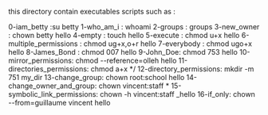 this directory contain executables scripts such as :

0-iam_betty :su betty
1-who_am_i :  whoami
2-groups : groups
3-new_owner : chown betty hello
4-empty : touch hello
5-execute : chmod u+x hello
6-multiple_permissions : chmod ug+x,o+r hello
7-everybody : chmod ugo+x hello
8-James_Bond : chmod 007 hello
9-John_Doe: chmod 753 hello
10-mirror_permissions: chmod --reference=olleh hello
11-directories_permissions: chmod a+x */ 
12-directory_permissions: mkdir -m 751 my_dir
13-change_group: chown root:school hello
14-change_owner_and_group: chown vincent:staff *
15-symbolic_link_permissions: chown -h vincent:staff _hello
16-if_only: chown --from=guillaume vincent hello
